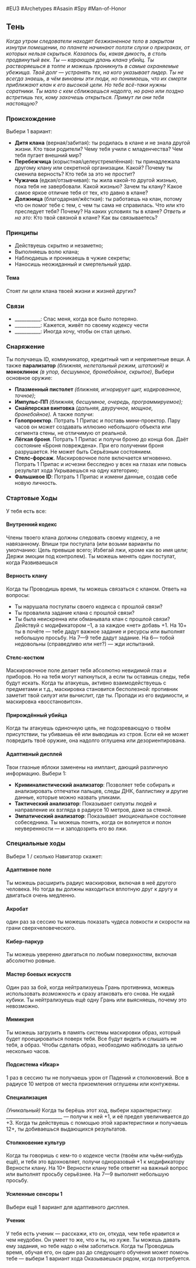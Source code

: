 #EU3 #Archetypes #Asasin #Spy #Man-of-Honor 

## Тень
*Когда утром следователи находят безжизненное тело в закрытом изнутри помещении, по планете начинают ползти слухи о призраках, от которых нельзя скрыться. Казалось бы, какая дикость, в столь продвинутый век.* 
*Ты — карающая длань клана убийц. Ты растворяешься в толпе и можешь проникнуть в самые охраняемые убежища. Твой долг — устранять тех, на кого указывает лидер. Ты не всегда знаешь, в чём виновны эти люди, но понимаешь, что их смерти приближают клан к его высокой цели.* 
*Но тебе всё-таки нужны соратники. Ты мало с кем сближаешься надолго, но рано или поздно встретишь тех, кому захочешь открыться. Примут ли они тебя настоящую?*

### Происхождение
Выбери 1 вариант:

- **Дитя клана** (верная/забитая): ты родилась в клане и не знала другой жизни. Кто твои родители? Чему тебя учили с младенчества? Чем тебя пугает внешний мир? 
- **Перебежчица** (корыстная/целеустремлённая): ты принадлежала другому клану или секретной организации. Какой? Почему ты сменила верность? Кто тебя за это не простит? 
- **Чужачка** (едкая/отзывчивая): ты жила какой-то другой жизнью, пока тебя не завербовали. Какой жизнью? Зачем ты клану? Какое самое яркое отличие тебя от тех, кто давно в клане? 
- **Должница** (благодарная/жёсткая): ты работаешь на клан, потому что он помог тебе с тем, с чем ты сама не справилась. Что или кто преследует тебя? Почему? На каких условиях ты в клане?
*Ответь и на это*: Кто твой связной в клане? Как вы связываетесь?

### Принципы
- Действуешь скрытно и незаметно; 
- Выполняешь волю клана; 
- Наблюдаешь и проникаешь в чужие секреты; 
- Наносишь неожиданный и смертельный удар.
#### Тема
Стоят ли цели клана твоей жизни и жизней других?

### Связи
- \_\_\_\_\_\_\_\_\_\_\_: Спас меня, когда все было потеряно.
- \_\_\_\_\_\_\_\_\_\_\_: Кажется, живёт по своему кодексу чести
- \_\_\_\_\_\_\_\_\_\_\_: Иногда хочу, чтобы он стал целью.

### Снаряжение
Ты получаешь ID, коммуникатор, кредитный чип и неприметные вещи. А также **парализатор** *(ближняя, нелетальный режим, штатский)* и **моноклинок** *(в упор, бесшумное, бронебойное, скрытое)*, Выбери основное оружие: 
- **Плазменный пистолет** *(ближняя, игнорирует щит, кодированное, точное)*; 
- **Импульс-ПП** *(ближняя, бесшумное, очередь, программируемое);* 
- **Снайперская винтовка** *(дальняя, двуручное, мощное, бронебойное).* 
А также получи: 
- **Голопроектор**. Потрать 1 Припас и поставь мини-проектор. Пару часов он может создавать иллюзию небольшого объекта или сегмента стены, не отличимую от реальной. 
- **Лёгкая броня**. Потрать 1 Припас и получи броню до конца боя. Даёт состояние «Броня повреждена». При его получении броня разрушается. Не может быть Серьёзным состоянием. 
- **Стелс-форсаж**. Маскировочное поле включается мгновенно. Потрать 1 Припас и исчезни бесследно у всех на глазах или повысь результат хода Укрываешься на одну категорию; 
- **Фальшивое ID**: Потрать 1 Припас и измени данные, создав себе новую личность.

### Стартовые Ходы
У тебя есть все:
#### Внутренний кодекс
Члены твоего клана должны следовать своему кодексу, а не навязанному. Впиши три постулата (или возьми варианты по умолчанию: Цель превыше всего; Избегай лжи, кроме как во имя цели; Держи эмоции под контролем). Ты можешь менять один постулат, когда Развиваешься

#### Верность клану
Когда ты Проводишь время, ты можешь связаться с кланом. Ответь на вопросы: 
- Ты нарушала постулаты своего кодекса с прошлой связи? 
- Ты провалила задание клана с прошлой связи? 
- Ты была неискренна или обманывала клан с прошлой связи?
Действуй с модификатором –1, а за каждое «нет» добавь +1. На 10+ ты в почёте — тебе дадут важное задание и ресурсы или выполнят небольшую просьбу. На 7—9 тебе дадут задание. На 6— тобой недовольны (справедливо или нет?) — жди испытаний. 

#### Стелс-костюм
Маскировочное поле делает тебя абсолютно невидимой глаз и приборов. Но на тебя могут наткнуться, а если ты оставишь следы, тебя будут искать. Когда ты атакуешь, активно взаимодействуешь с предметами и т.д., маскировка становится бесполезной: противник заметит твой силуэт или вычислит, где ты. Пропади из его видимости, и маскировка «восстановится».

#### Прирождённый убийца
Когда ты атакуешь одиночную цель, не подозревающую о твоём присутствии, ты убиваешь её или выводишь из строя. Если ей не может повредить твоё оружие, она надолго оглушена или дезориентирована. 

#### Адаптивный дисплей
Твои глазные яблоки заменены на имплант, дающий различную информацию. Выбери 1: 
- **Криминалистический анализатор**: Позволяет тебе собирать и анализировать отпечатки пальцев, следы ДНК, баллистику и другие данные, которые можно назвать уликами. 
- **Тактический анализатор**: Показывает силуэты людей и направление их взгляда в радиусе 10 метров, даже за стеной. 
- **Эмпатический анализатор**: Показывает эмоциональное состояние собеседника. Ты можешь понять, когда он волнуется и полон неуверенности — и заподозрить его во лжи.

### Специальные ходы
Выбери 1 / сколько Навигатор скажет: 
#### Адаптивное поле
Ты можешь расширить радиус маскировки, включая в неё другого человека. Но тогда вы должны находиться вплотную друг к другу и двигаться очень медленно. 

#### Акробат
один раз за сессию ты можешь показать чудеса ловкости и скорости на грани сверхчеловеческого. 

#### Кибер-паркур
Ты можешь уверенно двигаться по любым поверхностям, включая абсолютно ровные. 

#### Мастер боевых искусств
Один раз за бой, когда нейтрализуешь Грань противника, можешь использовать *возможность* и сразу атаковать его снова. Не кидай кубики. Ты нейтрализуешь ещё одну Грань или выясняешь, почему это невозможно. 

#### Мимикрия
Ты можешь загрузить в память системы маскировки образ, который будет проецироваться поверх тебя. Все будут видеть и слышать не тебя, а образ. Чтобы сделать образ, необходимо наблюдать за целью несколько часов. 

#### Подсистема «Икар»
1 раз в сессию ты не получаешь урон от Падений и столкновений. Все в радиусе 10 метров от места приземления оглушены или контужены. 

#### Специализация
*(Уникальный)* Когда ты берёшь этот ход, выбери характеристику: ________________________ — получи к ней +1, и её предел увеличивается до +3. Когда ты действуешь с помощью этой характеристики и получаешь 12+, ты добиваешься выдающихся результатов. 

#### Столкновение культур
Когда ты говоришь с кем-то о кодексе чести (твоём или чьём-нибудь ещё), и тебя это вдохновляет, получи одноразовый +1 к модификатору Верности клану. На 10+ Верности клану тебе ответят на важный вопрос или выполнят просьбу серьёзнее. На 7—9 выполнят небольшую просьбу. 

#### Усиленные сенсоры 1
Выбери ещё 1 вариант для адаптивного дисплея. 

#### Ученик
У тебя есть ученик — расскажи, кто он, откуда, чем тебе нравится и чем неудобен. Он умеет то же, что и ты, но хуже. Ты можешь давать ему задания, но тебе надо о нём заботиться. Когда ты Проводишь время, обучая его, он один раз до следующего обучения может помочь тебе — выбери 1 вариант хода Оказываешься рядом, когда потребуется.